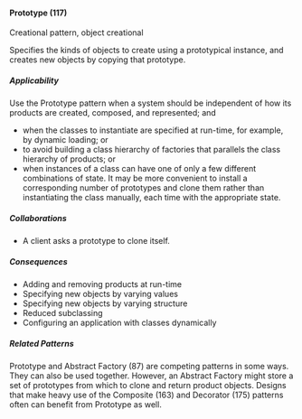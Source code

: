 #### Prototype (117)

Creational pattern, object creational

Specifies the kinds of objects to create using a prototypical instance, and creates new objects by copying that prototype.

##### Applicability

Use the Prototype pattern when a system should be independent of how its products are created, composed, and represented; and

 * when the classes to instantiate are specified at run-time, for example, by dynamic loading; or
 * to avoid building a class hierarchy of factories that parallels the class hierarchy of products; or
 * when instances of a class can have one of only a few different combinations of state. It may be more convenient to install a corresponding number of prototypes and clone them rather than instantiating the class manually, each time with the appropriate state.

##### Collaborations

 * A client asks a prototype to clone itself.

##### Consequences

 * Adding and removing products at run-time
 * Specifying new objects by varying values
 * Specifying new objects by varying structure
 * Reduced subclassing
 * Configuring an application with classes dynamically

##### Related Patterns

Prototype and Abstract Factory (87) are competing patterns in some ways. They can also be used together. However, an Abstract Factory might store a set of prototypes from which to clone and return product objects. Designs that make heavy use of the Composite (163) and Decorator (175) patterns often can benefit from Prototype as well.

